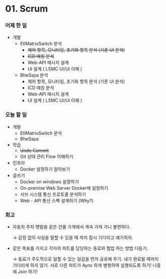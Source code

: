 # 01. Scrum

### 어제 한 일

- 개발
    - EtlMatrixSwitch 분석
        - ~~제어 항목, 모니터링, 초기화 항목 분석 (기존 UI 분석)~~
        - ~~ICD 매칭 분석~~
        - Web-API 메시지 설계
        - UI 설계 ( LSMC UI/UI 이해 )
    - BheSspa 분석
        - 제어 항목, 모니터링, 초기화 항목 분석 (기존 UI 분석)
        - ICD 매칭 분석
        - Web-API 메시지 설계
        - UI 설계 ( LSMC UI/UI 이해 )

### 오늘 할 일

- 개발
    - EtlMatrixSwitch 분석
    - BheSspa
- 학습
    - ~~Undo Commit~~
    - Git 상태 관리 Flow 이해하기
- 인프라
    - Docker 설정하기 알아보기
- 글쓰기
    - Docker on windows 설정하기
    - On-premise Web Server Docker에 설정하기
    - 서브 시스템 통신 프로토콜 분석하기
    - Web - API 통신 스펙 설계하기 (Why?)

### 회고

- 자동차 주차 펫말을 같은 건물 가게에서 계속 가져 가니 불편하다.
    
    → 감정 없이 사실을 말할 수 있을 때 까지 잠시 기다리고 얘기하자. 
    
- 같은 목표를 가지고 각자의 파트를 담당하는 동료와 협업 하는 방법 다듬기.
    
    → 동료가 주도적으로 일할 수 있는 일감을 먼저 공유해 주기. 내가 완료될 때까지 기다리게 하지 않기. 서로 다른 파트가 Aync 하게 병행하여 실행되도록 하기! 나중에 Join 하기!
